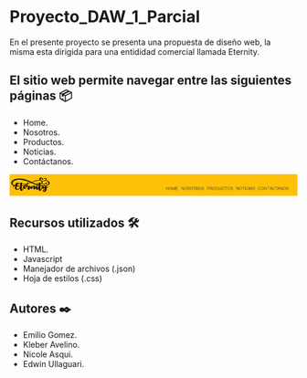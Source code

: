 # Proyecto_DAW_1_Parcial
En el presente proyecto se presenta una propuesta de diseño web, la misma esta dirigida para una entididad comercial llamada Eternity.
## El sitio web permite navegar entre las siguientes páginas 📦
* Home.
* Nosotros.
* Productos.
* Noticias.
* Contáctanos.

![Screenshot](img.png)
## Recursos utilizados 🛠️
* HTML.
* Javascript
* Manejador de archivos (.json)
* Hoja de estilos (.css)


## Autores ✒️
* Emilio Gomez.
* Kleber Avelino.
* Nicole Asqui.
* Edwin Ullaguari.
